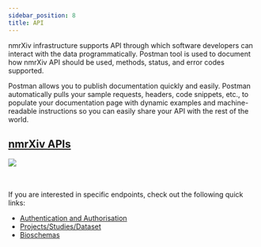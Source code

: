 ```yaml
---
sidebar_position: 8
title: API
---
```


nmrXiv infrastructure supports API through which software developers can interact with the data programmatically. Postman tool is used to document how nmrXiv API should be used, methods, status, and error codes supported.

Postman allows you to publish documentation quickly and easily. Postman automatically pulls your sample requests, headers, code snippets, etc., to populate your documentation page with dynamic examples and machine-readable instructions so you can easily share your API with the rest of the world.

## [nmrXiv APIs](https://www.postman.com/nmrxiv-jena/workspace/nmrxiv/request/17173369-2ef7d5a8-0121-418b-8762-cc47d7a5b7cd)

<img src="/img/postman.png"/>

<br/><br/>
If you are interested in specific endpoints, check out the following quick links:

- [Authentication and Authorisation](https://www.postman.com/nmrxiv-jena/workspace/nmrxiv/collection/17173369-f372ec15-9b92-4902-8844-b129ab0c17d1?ctx=documentation)
- [Projects/Studies/Dataset](https://www.postman.com/nmrxiv-jena/workspace/nmrxiv/collection/17173369-b00475c3-6171-4e58-97ab-cb88b3ac4c59?ctx=documentation)
- [Bioschemas](https://www.postman.com/nmrxiv-jena/workspace/nmrxiv/folder/17195598-561a4bcc-7c84-4669-b245-c8416dfc8e90?ctx=documentation)